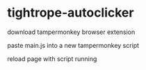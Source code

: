 # tightrope-autoclicker

download tampermonkey browser extension

paste main.js into a new tampermonkey script

reload page with script running

